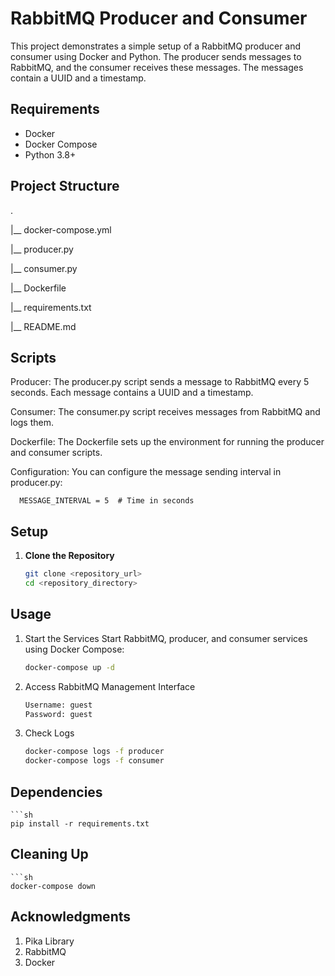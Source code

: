 # RabbitMQ Producer and Consumer

This project demonstrates a simple setup of a RabbitMQ producer and consumer using Docker and Python. The producer sends messages to RabbitMQ, and the consumer receives these messages. The messages contain a UUID and a timestamp.

## Requirements

- Docker
- Docker Compose
- Python 3.8+

## Project Structure
.

|__ docker-compose.yml

|__ producer.py

|__ consumer.py

|__ Dockerfile

|__ requirements.txt

|__ README.md

## Scripts
   Producer:
      The producer.py script sends a message to RabbitMQ every 5 seconds. Each message contains a UUID and a timestamp.

   Consumer:
      The consumer.py script receives messages from RabbitMQ and logs them.

   Dockerfile:
      The Dockerfile sets up the environment for running the producer and consumer scripts.

   Configuration:
      You can configure the message sending interval in producer.py:

      MESSAGE_INTERVAL = 5  # Time in seconds

## Setup
1. **Clone the Repository**

   ```sh
   git clone <repository_url>
   cd <repository_directory>

## Usage
1. Start the Services
   Start RabbitMQ, producer, and consumer services using Docker Compose:
   ```sh
   docker-compose up -d
3. Access RabbitMQ Management Interface
   ```sh
   Username: guest
   Password: guest
5. Check Logs
   ```sh
   docker-compose logs -f producer
   docker-compose logs -f consumer

## Dependencies
    ```sh
    pip install -r requirements.txt

## Cleaning Up
    ```sh
    docker-compose down

## Acknowledgments
   1. Pika Library
   2. RabbitMQ
   3. Docker
